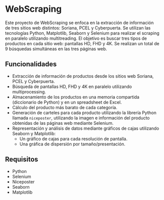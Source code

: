 # WebScraping

Este proyecto de WebScraping se enfoca en la extracción de información de tres sitios web distintos: Soriana, PCEL y Cyberpuerta. Se utilizan las tecnologías Python, Matplotlib, Seaborn y Selenium para realizar el scraping en paralelo utilizando multitreading. El objetivo es buscar tres tipos de productos en cada sitio web: pantallas HD, FHD y 4K. Se realizan un total de 9 búsquedas simultáneas en las tres páginas web.

## Funcionalidades

- Extracción de información de productos desde los sitios web Soriana, PCEL y Cyberpuerta.
- Búsqueda de pantallas HD, FHD y 4K en paralelo utilizando multiprocessing.
- Almacenamiento de los productos en una memoria compartida (diccionario de Python) y en un spreadsheet de Excel.
- Cálculo del producto más barato de cada categoría.
- Generación de carteles para cada producto utilizando la librería Python llamada `niceposter`, utilizando la imagen e información del producto obtenidas de las páginas web mediante Selenium.
- Representación y análisis de datos mediante gráficos de cajas utilizando Seaborn y Matplotlib:
  - Un gráfico de cajas para cada resolución de pantalla.
  - Una gráfica de dispersión por tamaño/presentación.

## Requisitos

- Python
- Selenium
- Niceposter
- Seaborn
- Matplotlib
